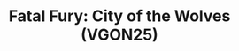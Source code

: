 ---
title: "Fatal Fury: City of the Wolves (VGON25)"
permalink: /events/vgon25/cotw
game: "CotW"
game_name: "Fatal Fury: City of the Wolves"
event: "Vortex Gallery Online 2025"
layout: vgon25/game
---